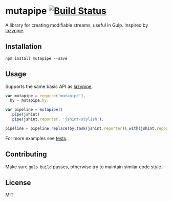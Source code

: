 # mutapipe [![Build Status](https://travis-ci.org/nikaspran/mutapipe.svg?branch=master)](https://travis-ci.org/nikaspran/mutapipe)

A library for creating modifiable streams, useful in Gulp. Inspired by [lazypipe](https://github.com/OverZealous/lazypipe/).

## Installation

```
npm install mutapipe --save
```

## Usage

Supports the same basic API as [lazypipe](https://github.com/OverZealous/lazypipe/).

```js
var mutapipe = require('mutapipe'),
  by = mutapipe.by;

var pipeline = mutapipe()
  .pipe(jshint)
  .pipe(jshint.reporter, 'jshint-stylish');

pipeline = pipeline.replace(by.task(jshint.reporter)).with(jshint.reporter, 'default');
```

For more examples see [tests](lib/mutapipe.spec.js).

## Contributing

Make sure `gulp build` passes, otherwise try to maintain similar code style.

## License

MIT
